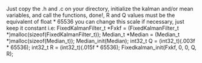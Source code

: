 Just copy the .h and .c on your directory, initialize the kalman and/or mean variables, and call the functions, done!, R and Q values must be the equivalent of float * 65536
you can change this scale if necessary, just keep it constant
i.e: 
	FixedKalmanFilter_t *Fxkf = (FixedKalmanFilter_t *)malloc(sizeof(FixedKalmanFilter_t));
	Median_t *Median = (Median_t *)malloc(sizeof(Median_t));
	Median_init(Median);
	int32_t Q = (int32_t)(.003f * 65536);
	int32_t R = (int32_t)(.015f * 65536);
	Fixedkalman_init(Fxkf, 0, 0, Q, R);
